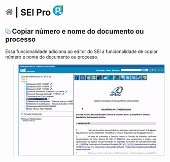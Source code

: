 # [![Home](../img/home.png)](../) |  SEI Pro ![Icone](../img/icon-32.png)

## ![SEI Pro Copiar Documentos](../img/icon-copiardoc.png) Copiar número e nome do documento ou processo

Essa funcionalidade adiciona ao editor do SEI a funcionalidade de copiar número e nome do documento ou processo.

> ![Tela Copiar Documentos](../img/tela-copiardoc.gif) 
